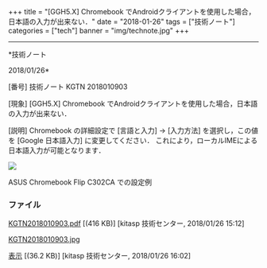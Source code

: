 ﻿+++
title = "[GGH5.X] Chromebook でAndroidクライアントを使用した場合，日本語の入力が出来ない．"
date = "2018-01-26"
tags = ["技術ノート"]
categories = ["tech"]
banner = "img/technote.jpg"
+++

-----------------------------------------------------------------------------------------------------------------------------

*技術ノート

2018/01/26*


[番号]
技術ノート KGTN 2018010903

[現象]
[GGH5.X] Chromebook
でAndroidクライアントを使用した場合，日本語の入力が出来ない．

[説明]
Chromebook の詳細設定で [言語と入力] → [入力方法] を選択し，この値を
[Google 日本語入力] に変更してください．
これにより，ローカルIMEによる日本語入力が可能となります．

![](http://techreport.kitasp.net/attachments/download/3967/KGTN2018010903.jpg)

ASUS Chromebook Flip C302CA での設定例


### ファイル

 
 


[KGTN2018010903.pdf](http://techreport.kitasp.net/attachments/download/3937/KGTN2018010903.pdf)
 [(416 KB)] [kitasp 技術センター, 2018/01/26
15:12]

[KGTN2018010903.jpg](http://techreport.kitasp.net/attachments/download/3967/KGTN2018010903.jpg)

[表示](http://techreport.kitasp.net/attachments/3967/KGTN2018010903.jpg "表示")
 [(36.2 KB)] [kitasp 技術センター, 2018/01/26
16:02]


 


 

